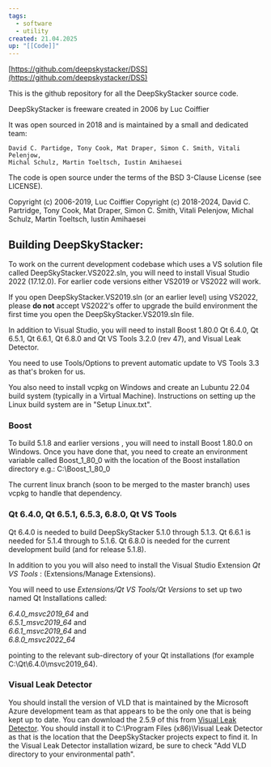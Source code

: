 ```yaml
---
tags:
  - software
  - utility
created: 21.04.2025
up: "[[Code]]"
---
```

[https://github.com/deepskystacker/DSS](https://github.com/deepskystacker/DSS)

This is the github repository for all the DeepSkyStacker source code.

DeepSkyStacker is freeware created in 2006 by Luc Coiffier

It was open sourced in 2018 and is maintained by a small and dedicated team:

```
David C. Partidge, Tony Cook, Mat Draper, Simon C. Smith, Vitali Pelenjow,
Michal Schulz, Martin Toeltsch, Iustin Amihaesei
```

The code is open source under the terms of the BSD 3-Clause License (see LICENSE).

Copyright (c) 2006-2019, Luc Coiffier Copyright (c) 2018-2024, David C. Partridge, Tony Cook, Mat Draper, Simon C. Smith, Vitali Pelenjow, Michal Schulz, Martin Toeltsch, Iustin Amihaesei

## Building DeepSkyStacker:
To work on the current development codebase which uses a VS solution file called DeepSkyStacker.VS2022.sln, you will need to install Visual Studio 2022 (17.12.0). For earlier code versions either VS2019 or VS2022 will work.

If you open DeepSkyStacker.VS2019.sln (or an earlier level) using VS2022, please **do not** accept VS2022's offer to upgrade the build environment the first time you open the DeepSkyStacker.VS2019.sln file.

In addition to Visual Studio, you will need to install Boost 1.80.0 Qt 6.4.0, Qt 6.5.1, Qt 6.6.1, Qt 6.8.0 and Qt VS Tools 3.2.0 (rev 47), and Visual Leak Detector.

You need to use Tools/Options to prevent automatic update to VS Tools 3.3 as that's broken for us.

You also need to install vcpkg on Windows and create an Lubuntu 22.04 build system (typically in a Virtual Machine). Instructions on setting up the Linux build system are in "Setup Linux.txt".

### Boost
To build 5.1.8 and earlier versions , you will need to install Boost 1.80.0 on Windows. Once you have done that, you need to create an environment variable called Boost_1_80_0 with the location of the Boost installation directory e.g.: C:\Boost_1_80_0

The current linux branch (soon to be merged to the master branch) uses vcpkg to handle that dependency.

### Qt 6.4.0, Qt 6.5.1, 6.5.3, 6.8.0, Qt VS Tools
Qt 6.4.0 is needed to build DeepSkyStacker 5.1.0 through 5.1.3. Qt 6.6.1 is needed for 5.1.4 through to 5.1.6. Qt 6.8.0 is needed for the current development build (and for release 5.1.8).

In addition to you you will also need to install the Visual Studio Extension _Qt VS Tools_ : (Extensions/Manage Extensions).

You will need to use _Extensions/Qt VS Tools/Qt Versions_ to set up two named Qt Installations called:

_6.4.0_msvc2019_64_ and  
_6.5.1_msvc2019_64_ and  
_6.6.1_msvc2019_64_ and  
_6.8.0_msvc2022_64_

pointing to the relevant sub-directory of your Qt installations (for example C:\Qt\6.4.0\msvc2019_64).

### Visual Leak Detector
You should install the version of VLD that is maintained by the Microsoft Azure development team as that appears to be the only one that is being kept up to date. You can download the 2.5.9 of this from [Visual Leak Detector](https://github.com/Azure/vld/releases/tag/v2.5.9). You should install it to C:\Program Files (x86)\Visual Leak Detector as that is the location that the DeepSkyStacker projects expect to find it. In the Visual Leak Detector installation wizard, be sure to check "Add VLD directory to your environmental path".